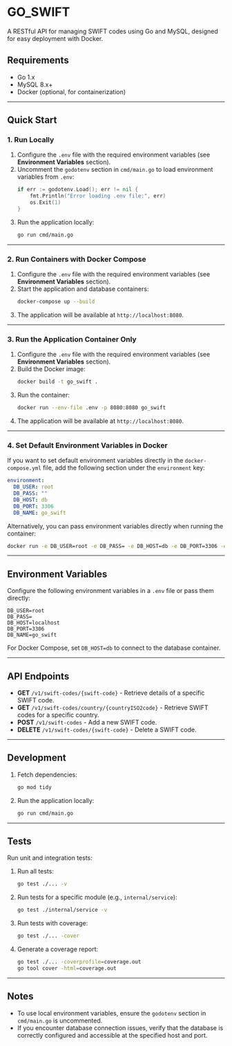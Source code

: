 # GO_SWIFT

A RESTful API for managing SWIFT codes using Go and MySQL, designed for easy deployment with Docker.

## Requirements

- Go 1.x
- MySQL 8.x+
- Docker (optional, for containerization)

---

## Quick Start

### 1. Run Locally

1. Configure the `.env` file with the required environment variables (see **Environment Variables** section).
2. Uncomment the `godotenv` section in `cmd/main.go` to load environment variables from `.env`:
   ```go
   if err := godotenv.Load(); err != nil {
       fmt.Println("Error loading .env file:", err)
       os.Exit(1)
   }
   ```
3. Run the application locally:
   ```sh
   go run cmd/main.go
   ```

---

### 2. Run Containers with Docker Compose

1. Configure the `.env` file with the required environment variables (see **Environment Variables** section).
2. Start the application and database containers:
   ```sh
   docker-compose up --build
   ```
3. The application will be available at `http://localhost:8080`.

---

### 3. Run the Application Container Only

1. Configure the `.env` file with the required environment variables (see **Environment Variables** section).
2. Build the Docker image:
   ```sh
   docker build -t go_swift .
   ```
3. Run the container:
   ```sh
   docker run --env-file .env -p 8080:8080 go_swift
   ```
4. The application will be available at `http://localhost:8080`.

---

### 4. Set Default Environment Variables in Docker

If you want to set default environment variables directly in the `docker-compose.yml` file, add the following section under the `environment` key:

```yaml
environment:
  DB_USER: root
  DB_PASS: ""
  DB_HOST: db
  DB_PORT: 3306
  DB_NAME: go_swift
```

Alternatively, you can pass environment variables directly when running the container:

```sh
docker run -e DB_USER=root -e DB_PASS= -e DB_HOST=db -e DB_PORT=3306 -e DB_NAME=go_swift -p 8080:8080 go_swift
```

---

## Environment Variables

Configure the following environment variables in a `.env` file or pass them directly:

```plaintext
DB_USER=root
DB_PASS=
DB_HOST=localhost
DB_PORT=3306
DB_NAME=go_swift
```

For Docker Compose, set `DB_HOST=db` to connect to the database container.

---

## API Endpoints

- **GET** `/v1/swift-codes/{swift-code}` - Retrieve details of a specific SWIFT code.
- **GET** `/v1/swift-codes/country/{countryISO2code}` - Retrieve SWIFT codes for a specific country.
- **POST** `/v1/swift-codes` - Add a new SWIFT code.
- **DELETE** `/v1/swift-codes/{swift-code}` - Delete a SWIFT code.

---

## Development

1. Fetch dependencies:
   ```sh
   go mod tidy
   ```
2. Run the application locally:
   ```sh
   go run cmd/main.go
   ```

---

## Tests

Run unit and integration tests:

1. Run all tests:
   ```sh
   go test ./... -v
   ```
2. Run tests for a specific module (e.g., `internal/service`):
   ```sh
   go test ./internal/service -v
   ```
3. Run tests with coverage:
   ```sh
   go test ./... -cover
   ```
4. Generate a coverage report:
   ```sh
   go test ./... -coverprofile=coverage.out
   go tool cover -html=coverage.out
   ```

---

## Notes

- To use local environment variables, ensure the `godotenv` section in `cmd/main.go` is uncommented.
- If you encounter database connection issues, verify that the database is correctly configured and accessible at the specified host and port.